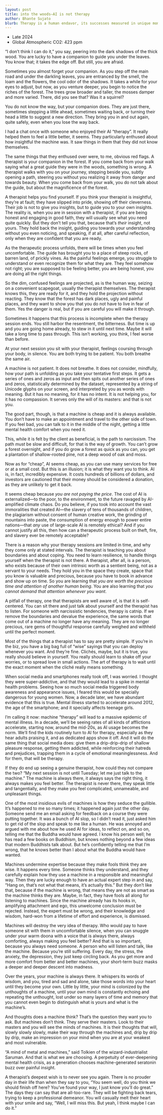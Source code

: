 ```yaml
---
layout: post
title: into the woods—AI is not therapy
author: Bhante Sujato
blurb: Therapy is a human endavor, its successes measured in unique moments. Turning to machines for therapy opens the road for a mental health crisis.
---
```


- Late 2024
- Global Atmospheric CO2: 423 ppm

“I don’t think I can do it,” you say, peering into the dark shadows of the thick wood. You are lucky to have a companion to guide you under the leaves. You know that; it takes the edge off. But still, you are afraid.  

Sometimes you almost forget your companion. As you step off the main road and under the darkling leaves, you are entranced by the smell, the loam and the flowers, the cool odor of the shadows. It takes a while for your eyes to adjust, but now, as you venture deeper, you begin to notice the riches of the forest. The trees grow broader and taller, the mosses damper and more varied. There, did you see that? Was it a squirrel?

You do not know the way, but your companion does. They are just there, sometimes stepping a little ahead, sometimes waiting back, or turning their head a little to suggest a new direction. They bring you in and out again, quite safely, even when you lose the way back.

I had a chat once with someone who enjoyed their AI “therapy”. It really helped them to feel a little better, it seems. They particularly enthused about how insightful the machine was. It saw things in them that they did not know themselves.

The same things that they enthused over were, to me, obvious red flags. A therapist is your companion in the forest. If you come back from your walk saying what a great guide they were in the woods, something is wrong. A therapist walks with you on your journey, stepping beside you, subtly opening a path, steering you without you realizing it away from danger and towards beauty. When you come back from your walk, you do not talk about the guide, but about the magnificence of the forest.

A therapist helps you find yourself. If you think your therapist is insightful, they’re at fault; they have slipped into pride, showing off their cleverness. Their job is not to give you insights, but to guide you to your own insights. The reality is, when you are in session with a therapist, if you are being honest and engaging in good faith, they will usually see what you need quite quickly. But they don’t tell you that, because that’s *their* insight, not yours. They hold back the insight, guiding you towards your understanding without you even noticing, and speaking, if at all, after careful reflection, only when they are confident that you are ready.

As the therapeutic process unfolds, there will be times when you feel uncomfortable. The guide has brought you to a place of steep rocks, of barren land, of prickly vines. As the painful feelings emerge, you struggle to understand or even recognize them for what they are. They feel somehow not right; you are supposed to be feeling better, you are being honest, you are doing all the right things. 

So the dim, confused feelings are projected, as is the human way, seizing on a convenient scapegoat, usually the therapist themselves. The therapist knows this, they are ready for it, and they hold the projection without reacting. They know that the forest has dark places, ugly and painful places, and they want to show you that you do not have to live in fear of them. Yes the danger is real, but if you are careful you will make it through.

Sometimes it happens that this process is incomplete when the therapy session ends. You still harbor the resentment, the bitterness. But time is up and you are going home already, to stew in it until next time. Maybe it will take a long time to pass through. This isn’t working, you think, I feel worse than before.

At your next session you sit with your therapist, feelings coursing through your body, in silence. You are both trying to be patient. You both breathe the same air. 

A machine is not patient. It does not breathe. It does not consider, mindfully, how your path is unfolding as you take your tentative first steps. It gets a series of ones and zeros as input and then spits out another series of ones and zeros, statistically determined by the dataset, represented by a string of Unicode glyphs on your screen, and interpreted by you as words with meaning. But it has no meaning, for it has no intent. It is not helping you, for it has no compassion. It serves only the will of its masters: and that is not you.

The good part, though, is that a machine is cheap and it is always available. You don’t have to make an appointment and travel to the other side of town. If you feel bad, you can talk to it in the middle of the night, getting a little mental health comfort when you need it. 

This, while it is felt by the client as beneficial, is the path to narcissism. The path *must* be slow and difficult, for that is the way of growth. You can’t grow a forest overnight, and if you do grow a forest as quick as you can, you get a plantation of shallow-rooted pine, not a deep wood of oak and moss. 

Now as for “cheap”, AI seems cheap, as you can use many services for free or at a small cost. But this is an illusion; it is what they want you to think. AI is, in fact, incredibly expensive. It costs hundreds of billions of dollars, and investors are cautioned that their money should be considered a donation, as they are unlikely to get it back. 

It seems cheap because *you are not paying the price*. The cost of AI is externalized—to the poor, to the environment, to the future ravaged by AI-amplified climate chaos. Do you believe, if you took into account the vast immoralities that created AI—the slavery of tens of thousands of children, the plagiarism without consent of human creative work, the grinding of mountains into paste, the consumption of energy enough to power entire nations—that *any* use of large-scale AI is remotely ethical? And if you cannot justify all this, then how can a therapeutic process built on theft, fire, and slavery ever be remotely acceptable? 

There is a reason why your therapy sessions are limited in time, and why they come only at stated intervals. The therapist is teaching you about boundaries and about coping. You need to learn resilience, to handle things yourself when the therapist is not there. A therapist, after all, is a person, who exists because of their own intrinsic worth as a sentient being, not as a servant to your needs. They hold you in the space they create, space that you know is valuable and precious, because you have to book in advance and show up on time. So you are learning that *you are worth the precious time and attention of another human being*. You are also learning that *you cannot demand that attention whenever you want*. 

A pitfall of therapy, one that therapists are well aware of, is that it is self-centered. You can sit there and just talk about yourself and the therapist has to listen. For someone with narcissistic tendencies, therapy is catnip. If we remove the boundaries and devalue the experience, the same words that come out of a machine no longer have any meaning. They are no longer precious, rare gems of thoughtful response carefully weighed and withheld until the perfect moment. 

Most of the things that a therapist has to say are pretty simple. If you’re in the biz, you have a big bag full of “wise” sayings that you can deploy whenever you want. And they’re fine. Clichés, maybe, but it is true, you really should believe in yourself. You really should learn to shake off your worries, or to spread love in small actions. The art of therapy is to wait until the exact moment when the cliché really means something.

When social media and smartphones really took off, I was worried. I thought they were super-addictive, and that they would lead to a spike in mental health problems. Seeing how so much social media triggered body awareness and appearance issues, I feared this would be specially dangerous for young women. Now, a decade later, we have abundant evidence that this is true. Mental illness started to accelerate around 2012, the age of the smartphone; and it specially affects teenage girls.

I’m calling it now: machine “therapy” will lead to a massive epidemic of mental illness. In a decade, we’ll be seeing rates of all kinds of afflictions accelerate, starting now, around the mid-20s, as AI usage becomes the norm. We’ll find the kids routinely turn to AI for therapy, especially as they hear adults praising it, and as dedicated apps show it off. And it will do the same thing that social media does: give them a drip-drip-drip of shallow pleasure response, getting them addicted, while reinforcing their hatreds and prejudices, trapping them in a cycle of emotional meaninglessness. And for them, that will be therapy.

If they do end up seeing a genuine therapist, how could they not compare the two? “My next session is not until Tuesday; let me just talk to the machine.” The machine is always there, it always says the right thing, it always makes you feel better. The therapist is never there, they speak little and tangentially, and they make you feel complicated, unnameable, and unpleasant things.

One of the most insidious evils of machines is how they seduce the gullible. It’s happened to me so many times; it happened again just the other day. Someone send me an email asking for feedback on a course they were putting together. It was a bunch of AI slop, so I didn’t read it, just asked him to get rid of the slop and speak to me like a human. He was annoyed and argued with me about how he used AI for ideas, to reflect on, and so on, telling me that the Buddha would have agreed. I know his person well; he has read a few books on Buddhism, but knows nothing beyond a few ideas that modern Buddhists talk about. But he’s confidently telling me that I’m wrong, that he knows better than I about what the Buddha would have wanted.

Machines undermine expertise because they make fools think they are wise. It happens every time. Someone thinks they understand, and they carefully explain how they use a machine in a responsible and meaningful way. Then they are lucky enough to have an actual expert step in and say, “Hang on, that’s not what that means, it’s actually this.” But they don’t like that, because if the machine is wrong, that means they are not as smart as the machine thinks they are. Maybe, in fact, they have fools all along for listening to machines. Since the machine already has its hooks in, amplifying attachment and ego, this unwelcome conclusion must be rejected. Instead, the expert must be wrong, and their knowledge and wisdom, hard-won from a lifetime of effort and experience, is dismissed.

Machines will destroy the very idea of therapy. Who would pay to have someone sit with them in uncomfortable silence, when you can snuggle under your warm doona with a voice that is always there, always comforting, always making you feel better? And that is so important, because you always need someone. A person who will listen and talk, like the machine. Because you’re still suffering. Every day, the stress, the anxiety, the depression, they just keep circling back. As you get more and more comfort from better and better machines, your short-term buzz masks a deeper and deeper descent into madness. 

Over the years, your machine is always there. It whispers its words of wisdom, and you, tired and sad and alone, take those words into your heart until they become your own. Little by little, your mind is colonized by the unthoughts of a machine, until your own mind is constantly echoing and repeating the unthought, lost under so many layers of time and memory that you cannot even begin to distinguish what is yours and what is the machine’s. 

And thoughts does a machine think? That’s the question they want you to ask. But machines don’t think. They serve their masters. Look to their masters and you will see the minds of machines. It is their thoughts that will, slowly slowly slowly, make their way through the machines and, drip by drip by drip, make an impression on your mind when you are at your weakest and most vulnerable.

“A mind of metal and machines,” said Tolkien of the wizard-industrialist Saruman. And that is what we are choosing. A perpetuity of ever-deepening mental health crisis, as a generation chooses machine-generated seratonin buzz over painful insight.

A therapist’s deepest wish is to never see you again. There is no prouder day in their life than when they say to you, “You seem well, do you think we should finish off here? You’ve found your way, I just know you’ll do great.” The days they can say that are all-too-rare. They will be fighting back tears, trying to keep a professional demeanor. You will casually melt their heart with your smile and say, “Well, I will miss this. But yeah, I think maybe I can do it.”